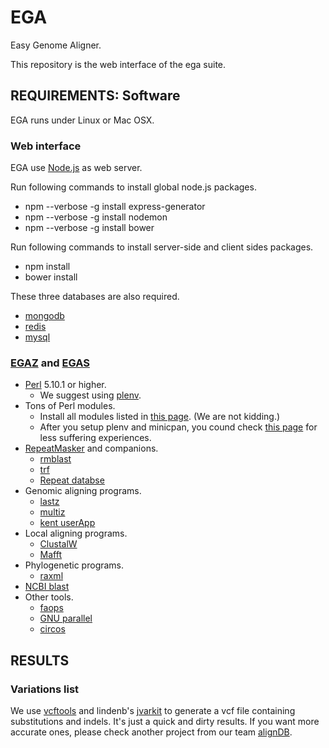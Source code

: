# EGA

Easy Genome Aligner.

This repository is the web interface of the ega suite.

## REQUIREMENTS: Software

EGA runs under Linux or Mac OSX.

### Web interface

EGA use [Node.js](https://nodejs.org/) as web server.

Run following commands to install global node.js packages.

* npm --verbose -g install express-generator
* npm --verbose -g install nodemon
* npm --verbose -g install bower

Run following commands to install server-side and client sides packages.

* npm install
* bower install

These three databases are also required.

* [mongodb](http://www.mongodb.org/)
* [redis](http://redis.io/)
* [mysql](http://www.mysql.com/)


### [EGAZ](https://github.com/wang-q/egaz) and [EGAS](https://github.com/wang-q/egas)

* [Perl](http://www.perl.org/) 5.10.1 or higher.
	* We suggest using [plenv](https://github.com/tokuhirom/plenv).
* Tons of Perl modules.
	* Install all modules listed in [this page](https://stratopan.com/wangq/alignDB/master). (We are not kidding.)
	* After you setup plenv and minicpan, you cound check [this page](https://github.com/wang-q/tool/blob/master/stpan.txt) for less suffering experiences.
* [RepeatMasker](http://www.repeatmasker.org/) and companions.
	* [rmblast](http://www.repeatmasker.org/RMBlast.html)
	* [trf](http://tandem.bu.edu/trf/trf.html)
	* [Repeat databse](www.girinst.org)
* Genomic aligning programs.
	* [lastz](http://www.bx.psu.edu/~rsharris/lastz/)
	* [multiz](http://www.bx.psu.edu/miller_lab/dist/multiz-tba.012109.tar.gz)
	* [kent userApp](http://hgdownload.cse.ucsc.edu/admin/exe/)
* Local aligning programs.
	* [ClustalW](http://www.clustal.org/download/current/)
	* [Mafft](http://mafft.cbrc.jp/alignment/software/)
* Phylogenetic programs.
	* [raxml](http://sco.h-its.org/exelixis/web/software/raxml/index.html)
* [NCBI blast](ftp://ftp.ncbi.nlm.nih.gov/blast/executables/release/LATEST/)
* Other tools.
	* [faops](https://github.com/wang-q/faops)
	* [GNU parallel](http://www.gnu.org/software/parallel/)
	* [circos](http://circos.ca/)

## RESULTS

### Variations list

We use [vcftools](http://vcftools.sourceforge.net/index.html) and lindenb's [jvarkit](https://github.com/lindenb/jvarkit/wiki/Biostar94573)  to generate a vcf file containing substitutions and indels. 
It's just a quick and dirty results. 
If you want more accurate ones, please check another project from our team [alignDB](https://github.com/wang-q/alignDB).

